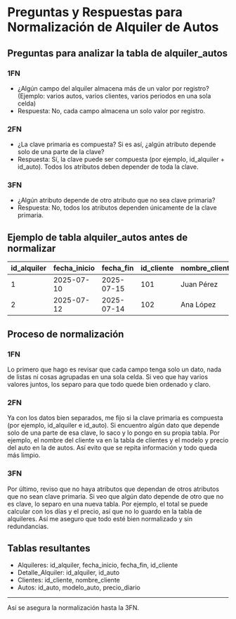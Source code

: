 # Preguntas y Respuestas para Normalización de Alquiler de Autos

## Preguntas para analizar la tabla de alquiler_autos

### 1FN
- ¿Algún campo del alquiler almacena más de un valor por registro? (Ejemplo: varios autos, varios clientes, varios periodos en una sola celda)
- Respuesta: No, cada campo almacena un solo valor por registro.

### 2FN
- ¿La clave primaria es compuesta? Si es así, ¿algún atributo depende solo de una parte de la clave?
- Respuesta: Sí, la clave puede ser compuesta (por ejemplo, id_alquiler + id_auto). Todos los atributos deben depender de toda la clave.

### 3FN
- ¿Algún atributo depende de otro atributo que no sea clave primaria?
- Respuesta: No, todos los atributos dependen únicamente de la clave primaria.

## Ejemplo de tabla alquiler_autos antes de normalizar
| id_alquiler | fecha_inicio | fecha_fin | id_cliente | nombre_cliente | id_auto | modelo_auto | precio_diario | total |
|-------------|-------------|-----------|------------|---------------|---------|-------------|--------------|-------|
| 1           |2025-07-10   |2025-07-15 | 101        | Juan Pérez    | 201     | Versa       | 500          | 2500  |
| 2           |2025-07-12   |2025-07-14 | 102        | Ana López     | 202     | Sentra      | 600          | 1200  |


## Proceso de normalización

### 1FN
Lo primero que hago es revisar que cada campo tenga solo un dato, nada de listas ni cosas agrupadas en una sola celda. Si veo que hay varios valores juntos, los separo para que todo quede bien ordenado y claro.

### 2FN
Ya con los datos bien separados, me fijo si la clave primaria es compuesta (por ejemplo, id_alquiler e id_auto). Si encuentro algún dato que depende solo de una parte de esa clave, lo saco y lo pongo en su propia tabla. Por ejemplo, el nombre del cliente va en la tabla de clientes y el modelo y precio del auto en la de autos. Así evito que se repita información y todo queda más limpio.

### 3FN
Por último, reviso que no haya atributos que dependan de otros atributos que no sean clave primaria. Si veo que algún dato depende de otro que no es clave, lo separo en una nueva tabla. Por ejemplo, el total se puede calcular con los días y el precio, así que no lo guardo en la tabla de alquileres. Así me aseguro que todo esté bien normalizado y sin redundancias.

## Tablas resultantes
- Alquileres: id_alquiler, fecha_inicio, fecha_fin, id_cliente
- Detalle_Alquiler: id_alquiler, id_auto
- Clientes: id_cliente, nombre_cliente
- Autos: id_auto, modelo_auto, precio_diario

---

Así se asegura la normalización hasta la 3FN.
